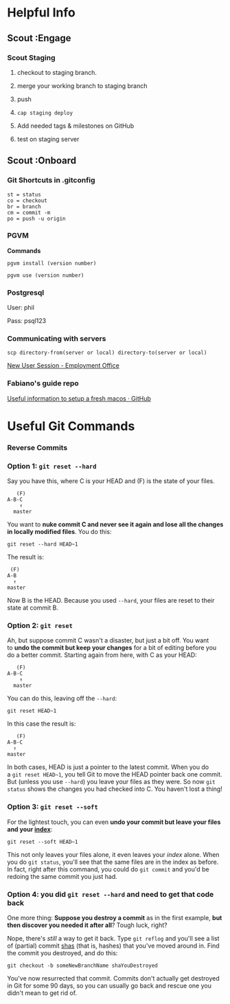 # Helpful Info

## Scout :Engage

### Scout Staging

1. checkout to staging branch.

2. merge your working branch to staging branch

3. push

4. `cap staging deploy`

5. Add needed tags & milestones on GitHub

6. test on staging server

## Scout :Onboard

### Git Shortcuts in .gitconfig

    st = status
    co = checkout
    br = branch
    cm = commit -m
    po = push -u origin

### PGVM

**Commands**

`pgvm install (version number)`

`pgvm use (version number)`

### Postgresql

User: phil

Pass: psql123

### Communicating with servers

`scp directory-from(server or local) directory-to(server or local)`

[New User Session - Employment Office](https://scouterecruitstaging.com/admin)

### Fabiano's guide repo

[Useful information to setup a fresh macos · GitHub](https://gist.github.com/ffscalco/74f110e969274fea887a24a65d1e2570)



# Useful Git Commands

### Reverse Commits

### Option 1: `git reset --hard`

Say you have this, where C is your HEAD and (F) is the state of your files.

```
   (F)
A-B-C
    ↑
  master
```

You want to **nuke commit C and never see it again and lose all the changes in locally modified files**. You do this:

```
git reset --hard HEAD~1
```

The result is:

```
 (F)
A-B
  ↑
master
```

Now B is the HEAD. Because you used `--hard`, your files are reset to their state at commit B.

### Option 2: `git reset`

Ah, but suppose commit C wasn't a disaster, but just a bit off. You want to **undo the commit but keep your changes** for a bit of editing before you do a better commit. Starting again from here, with C as your HEAD:

```
   (F)
A-B-C
    ↑
  master
```

You can do this, leaving off the `--hard`:

```
git reset HEAD~1
```

In this case the result is:

```
   (F)
A-B-C
  ↑
master
```

In both cases, HEAD is just a pointer to the latest commit. When you do a `git reset HEAD~1`, you tell Git to move the HEAD pointer back one commit. But (unless you use `--hard`) you leave your files as they were. So now `git status` shows the changes you had checked into C. You haven't lost a thing!

### Option 3: `git reset --soft`

For the lightest touch, you can even **undo your commit but leave your files and your [index](https://git.wiki.kernel.org/index.php/WhatIsTheIndex)**:

```
git reset --soft HEAD~1
```

This not only leaves your files alone, it even leaves your *index* alone. When you do `git status`, you'll see that the same files are in the index as before. In fact, right after this command, you could do `git commit` and you'd be redoing the same commit you just had.

### Option 4: you did `git reset --hard` and need to get that code back

One more thing: **Suppose you destroy a commit** as in the first example, **but then discover you needed it after all**? Tough luck, right?

Nope, there's *still* a way to get it back. Type `git reflog` and you'll see a list of (partial) commit [shas](https://en.wikipedia.org/wiki/SHA-1#Data_integrity) (that is, hashes) that you've moved around in. Find the commit you destroyed, and do this:

```
git checkout -b someNewBranchName shaYouDestroyed
```

You've now resurrected that commit. Commits don't actually get destroyed in Git for some 90 days, so you can usually go back and rescue one you didn't mean to get rid of.


